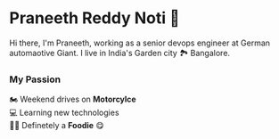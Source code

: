 
<!--
**pranereddy/pranereddy** is a ✨ _special_ ✨ repository because its `README.md` (this file) appears on your GitHub profile.

Here are some ideas to get you started:

- 🔭 I’m currently working on ...
- 🌱 I’m currently learning ...
- 👯 I’m looking to collaborate on ...
- 🤔 I’m looking for help with ...
- 💬 Ask me about ...
- 📫 How to reach me: ...
- 😄 Pronouns: ...
- ⚡ Fun fact: ...
-->
# Praneeth Reddy Noti :slightly_smiling_face: 
Hi there, I'm Praneeth, working as a senior devops engineer at German automaotive Giant. I live in India's Garden city :national_park: Bangalore.

### My Passion

:motorcycle: Weekend drives on **Motorcylce**  
:computer: Learning new technologies  
:poultry_leg::poultry_leg: Definetely a **Foodie** :yum:  

